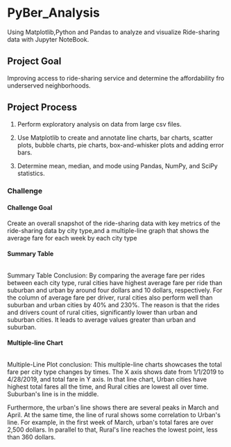 # PyBer_Analysis

Using Matplotlib,Python and Pandas to analyze and visualize Ride-sharing data with Jupyter NoteBook.

## Project Goal

Improving access to ride-sharing service and determine the affordability fro underserved neighborhoods.

## Project Process

1. Perform exploratory analysis on data from large csv files.

2. Use Matplotlib to create and annotate line charts, bar charts, scatter plots, bubble charts, pie charts, box-and-whisker plots and adding error bars.

3. Determine mean, median, and mode using Pandas, NumPy, and SciPy statistics.

### Challenge

#### Challenge Goal

Create an overall snapshot of the ride-sharing data with key metrics of the ride-sharing data by city type,and a multiple-line graph that shows the average fare for each week by each city type

#### Summary Table

![]()

Summary Table Conclusion:
By comparing the average fare per rides between each city type, rural cities have highest average fare per ride than suburban and urban by around four dollars and 10 dollars, respectively.
For the column of average fare per driver, rural cities also perform well than suburban and urban cities by 40% and 230%. The reason is that the rides and drivers count of rural cities, significantly lower than urban and suburban cities. It leads to average values greater than urban and suburban.

#### Multiple-line Chart

![]()

Multiple-Line Plot conclusion:
This multiple-line charts showcases the total fare per city type changes by times. The X axis shows date from 1/1/2019 to 4/28/2019, and total fare in Y axis. In that line chart, Urban cities have highest total fares all the time, and Rural cities are lowest all over time. Suburban's line is in the middle.

Furthermore, the urban's line shows there are several peaks in March and April. At the same time, the line of rural shows some correlation to Urban's line. For example, in the first week of March, urban's total fares are over 2,500 dollars. In parallel to that, Rural's line reaches the lowest point, less than 360 dollars.
